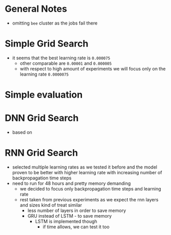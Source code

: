 # General Notes
- omitting `bee` cluster as the jobs fail there

# Simple Grid Search
- it seems that the best learning rate is `0.000075`
    - other comparable are `0.00001` and `0.000005`
    - with respect to high amount of experiments we will focus only on the learning rate `0.0000075`

# Simple evaluation

# DNN Grid Search
- based on

# RNN Grid Search
- selected multiple learning rates as we tested it before and the model proven to be better with higher learning rate with increasing number of backpropagation time steps
- need to run for 48 hours and pretty memory demanding
    - we decided to focus only backpropagation time steps and learning rate
    - rest taken from previous experiments as we expect the rnn layers and sizes kind of treat similar
        - less number of layers in order to save memory
        - GRU instead of LSTM - to save memory
            - LSTM is implemented though
                - if time allows, we can test it too
